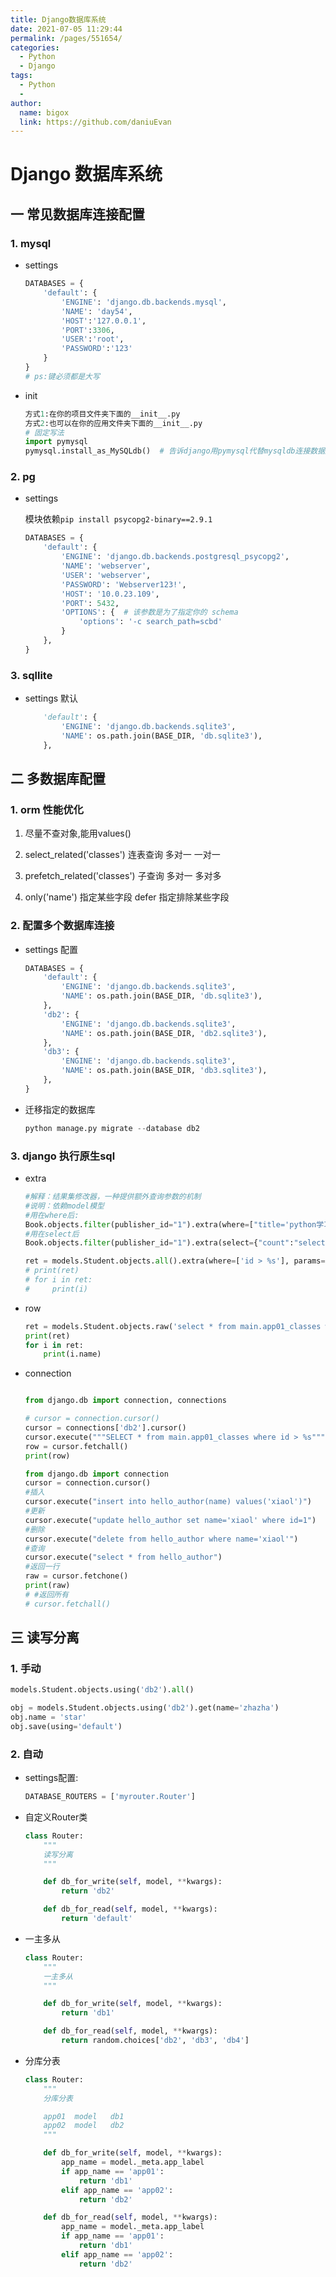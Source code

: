 ```yaml
---
title: Django数据库系统
date: 2021-07-05 11:29:44
permalink: /pages/551654/
categories:
  - Python
  - Django
tags:
  - Python
  - 
author: 
  name: bigox
  link: https://github.com/daniuEvan
---
```

# Django 数据库系统

## 一  常见数据库连接配置

### 1. mysql

- settings

  ```python
  DATABASES = {
      'default': {
          'ENGINE': 'django.db.backends.mysql',
          'NAME': 'day54',
          'HOST':'127.0.0.1',
          'PORT':3306,
          'USER':'root',
          'PASSWORD':'123'
      }
  }
  # ps:键必须都是大写
  ```

- init

  ```python
  方式1:在你的项目文件夹下面的__init__.py
  方式2:也可以在你的应用文件夹下面的__init__.py
  # 固定写法
  import pymysql
  pymysql.install_as_MySQLdb()  # 告诉django用pymysql代替mysqldb连接数据库
  ```

### 2. pg

- settings

  模块依赖`pip install psycopg2-binary==2.9.1`

  ```python
  DATABASES = {
      'default': {
          'ENGINE': 'django.db.backends.postgresql_psycopg2',
          'NAME': 'webserver',
          'USER': 'webserver',
          'PASSWORD': 'Webserver123!',
          'HOST': '10.0.23.109',
          'PORT': 5432,
          'OPTIONS': {  # 该参数是为了指定你的 schema 
              'options': '-c search_path=scbd'
          }
      },
  }
  ```

### 3. sqllite

- settings 默认

  ```python
      'default': {
          'ENGINE': 'django.db.backends.sqlite3',
          'NAME': os.path.join(BASE_DIR, 'db.sqlite3'),
      },
  ```

  

## 二 多数据库配置

### 1. orm 性能优化

1. 尽量不查对象,能用values()

2. select_related('classes')     连表查询    多对一   一对一

3. prefetch_related('classes')    子查询    多对一   多对多

4. only('name')   指定某些字段     defer  指定排除某些字段  


### 2. 配置多个数据库连接

- settings 配置

  ```python
  DATABASES = {
      'default': {
          'ENGINE': 'django.db.backends.sqlite3',
          'NAME': os.path.join(BASE_DIR, 'db.sqlite3'),
      },
      'db2': {
          'ENGINE': 'django.db.backends.sqlite3',
          'NAME': os.path.join(BASE_DIR, 'db2.sqlite3'),
      },
      'db3': {
          'ENGINE': 'django.db.backends.sqlite3',
          'NAME': os.path.join(BASE_DIR, 'db3.sqlite3'),
      },
  }
  ```

- 迁移指定的数据库

  ```python
  python manage.py migrate --database db2
  ```

### 3. django 执行原生sql

- extra

  ```python
  #解释：结果集修改器，一种提供额外查询参数的机制
  #说明：依赖model模型
  #用在where后:
  Book.objects.filter(publisher_id="1").extra(where=["title='python学习1'"])　　　　
  #用在select后　　
  Book.objects.filter(publisher_id="1").extra(select={"count":"select count(*) from hello_book"})
  ```

  ```python
  ret = models.Student.objects.all().extra(where=['id > %s'], params=['1'], order_by=['-id'])
  # print(ret)
  # for i in ret:
  #     print(i)
  ```

  

- row

  ```python
  ret = models.Student.objects.raw('select * from main.app01_classes where id <= 2')
  print(ret)
  for i in ret:
      print(i.name)
  ```

- connection

  ```python
  
  from django.db import connection, connections
  
  # cursor = connection.cursor()
  cursor = connections['db2'].cursor()
  cursor.execute("""SELECT * from main.app01_classes where id > %s""", [1])
  row = cursor.fetchall()
  print(row)
  ```

  ```python
  from django.db import connection
  cursor = connection.cursor()
  #插入
  cursor.execute("insert into hello_author(name) values('xiaol')")
  #更新
  cursor.execute("update hello_author set name='xiaol' where id=1")
  #删除
  cursor.execute("delete from hello_author where name='xiaol'")
  #查询
  cursor.execute("select * from hello_author")
  #返回一行
  raw = cursor.fetchone()
  print(raw)
  # #返回所有
  # cursor.fetchall()
  ```

  

## 三 读写分离

### 1. 手动

```python
models.Student.objects.using('db2').all()

obj = models.Student.objects.using('db2').get(name='zhazha')
obj.name = 'star'
obj.save(using='default')
```

### 2. 自动

- settings配置:

  ```python
  DATABASE_ROUTERS = ['myrouter.Router']
  ```

- 自定义Router类

  ```python
  class Router:
      """
      读写分离
      """
  
      def db_for_write(self, model, **kwargs):
          return 'db2'
  
      def db_for_read(self, model, **kwargs):
          return 'default'
  ```

- 一主多从

  ```python
  class Router:
      """
      一主多从
      """
  
      def db_for_write(self, model, **kwargs):
          return 'db1'
  
      def db_for_read(self, model, **kwargs):
          return random.choices['db2', 'db3', 'db4']
  ```

- 分库分表

  ```python
  class Router:
      """
      分库分表
  
      app01  model   db1
      app02  model   db2
      """
  
      def db_for_write(self, model, **kwargs):
          app_name = model._meta.app_label
          if app_name == 'app01':
              return 'db1'
          elif app_name == 'app02':
              return 'db2'
  
      def db_for_read(self, model, **kwargs):
          app_name = model._meta.app_label
          if app_name == 'app01':
              return 'db1'
          elif app_name == 'app02':
              return 'db2'
  ```

  

  